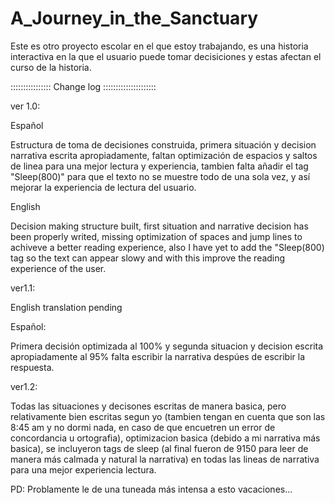 # A_Journey_in_the_Sanctuary
Este es otro proyecto escolar en el que estoy trabajando, es una historia interactiva en la que el usuario puede tomar decisiciones y estas afectan el curso de la historia.

:::::::::::::::: Change log :::::::::::::::::::::

ver 1.0:

Español

Estructura de toma de decisiones construida, primera situación y decision narrativa escrita apropiadamente, faltan optimización de espacios y saltos de linea
para una mejor lectura y experiencia, tambien falta añadir el tag "Sleep(800)" para que el texto no se muestre todo de una sola vez, y así mejorar la experiencia de lectura del 
usuario.

English

Decision making structure built, first situation and narrative decision has been properly writed, missing optimization of spaces and jump lines
to achiveve a better reading experience, also I have yet to add the "Sleep(800) tag so the text can appear slowy and with this improve the reading experience of the user.

ver1.1:

English translation pending

Español:

Primera decisión optimizada al 100% y segunda situacion y decision escrita apropiadamente al 95% falta escribir la narrativa despúes de escribir la respuesta.

ver1.2:

Todas las situaciones y decisones escritas de manera basica, pero relativamente bien escritas segun yo (tambien tengan en cuenta que son las 8:45 am y no dormi nada, en caso de que encuetren un error de concordancia u ortografia), optimizacion basica (debido a mi narrativa más basica), se incluyeron tags de sleep (al final fueron de 9150 para leer de manera más calmada y natural la narrativa) en todas las lineas de narrativa para una mejor experiencia lectura.

PD: Problamente le de una tuneada más intensa a esto vacaciones...
